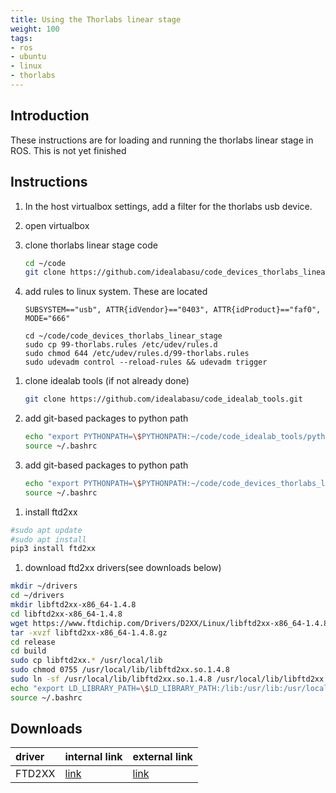```yaml
---
title: Using the Thorlabs linear stage
weight: 100
tags:
- ros
- ubuntu
- linux
- thorlabs
---
```


## Introduction

These instructions are for loading and running the thorlabs linear stage in ROS.  This is not yet finished

## Instructions

1. In the host virtualbox settings, add a filter for the  thorlabs usb device.
1. open virtualbox
1. clone thorlabs linear stage code

    ```bash
    cd ~/code
    git clone https://github.com/idealabasu/code_devices_thorlabs_linear_stage.git
    ```

1. add rules to linux system.  These are located

    ```
    SUBSYSTEM=="usb", ATTR{idVendor}=="0403", ATTR{idProduct}=="faf0", MODE="666"
    ```

    ```
    cd ~/code/code_devices_thorlabs_linear_stage
    sudo cp 99-thorlabs.rules /etc/udev/rules.d
    sudo chmod 644 /etc/udev/rules.d/99-thorlabs.rules
    sudo udevadm control --reload-rules && udevadm trigger
    ```

<!--

-->



<!--
-->

1. clone idealab tools (if not already done)

    ```bash
    git clone https://github.com/idealabasu/code_idealab_tools.git
    ```

1. add git-based packages to python path

    ```bash
    echo "export PYTHONPATH=\$PYTHONPATH:~/code/code_idealab_tools/python" >> ~/.bashrc
    source ~/.bashrc
    ```

1. add git-based packages to python path

    ```bash
    echo "export PYTHONPATH=\$PYTHONPATH:~/code/code_devices_thorlabs_linear_stage/python" >> ~/.bashrc
    source ~/.bashrc
    ```
<!--
-->

1. install ftd2xx

```bash
#sudo apt update
#sudo apt install
pip3 install ftd2xx
```

1. download ftd2xx drivers(see downloads below)
```bash
mkdir ~/drivers
cd ~/drivers
mkdir libftd2xx-x86_64-1.4.8
cd libftd2xx-x86_64-1.4.8
wget https://www.ftdichip.com/Drivers/D2XX/Linux/libftd2xx-x86_64-1.4.8.gz
tar -xvzf libftd2xx-x86_64-1.4.8.gz
cd release
cd build
sudo cp libftd2xx.* /usr/local/lib
sudo chmod 0755 /usr/local/lib/libftd2xx.so.1.4.8
sudo ln -sf /usr/local/lib/libftd2xx.so.1.4.8 /usr/local/lib/libftd2xx.so
echo "export LD_LIBRARY_PATH=\$LD_LIBRARY_PATH:/lib:/usr/lib:/usr/local/lib" >> ~/.bashrc
source ~/.bashrc
```

<!--
1. install pyusb
```bash
pip3 install pyusb
```

1. clone thorpy
```bash
git clone https://github.com/UniNE-CHYN/thorpy.git
```
-->

## Downloads

| driver | internal link                                                                                                   | external link                                                                 |
|:-------|:----------------------------------------------------------------------------------------------------------------|:------------------------------------------------------------------------------|
| FTD2XX | [link](https://drive.google.com/open?id=1yfmYgPryiEtYfCHBIN3gfNWX0J58mTWm&authuser=daukes@asu.edu&usp=drive_fs) | [link](https://www.ftdichip.com/Drivers/D2XX/Linux/libftd2xx-x86_64-1.4.8.gz) |
